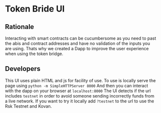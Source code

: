 # Token Bride UI

## Rationale
Interacting with smart contracts can be cucumbersome as you need to past the abis and contract addresses and have no validation of the inputs you are using.
Thats why we created a Dapp to improve the user experience when using the token bridge.

## Developers
This UI uses plain HTML and js for facility of use. To use is locally serve the page using
`python -m SimpleHTTPServer 8000`
And then you can interact with the dapp on your browser at `localhost:8000`
The UI detects if the url includes `testnet` in order to avoid someone sending incorrectly funds from a live network. If you want to try it locally add `?testnet` to the url to use the Rsk Testnet and Kovan.
